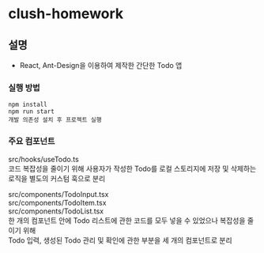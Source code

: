 # clush-homework

## 설명
- React, Ant-Design을 이용하여 제작한 간단한 Todo 앱   

### 실행 방법
```
npm install
npm run start
개발 의존성 설치 후 프로젝트 실행
```

### 주요 컴포넌트
src/hooks/useTodo.ts   
코드 복잡성을 줄이기 위해 사용자가 작성한 Todo를 로컬 스토리지에 저장 및 삭제하는 로직을 별도의 커스텀 훅으로 분리   
   
src/components/TodoInput.tsx   
src/components/TodoItem.tsx   
src/components/TodoList.tsx   
한 개의 컴포넌트 안에 Todo 리스트에 관한 코드를 모두 넣을 수 있었으나 복잡성을 줄이기 위해   
Todo 입력, 생성된 Todo 관리 및 확인에 관한 부분을 세 개의 컴포넌트로 분리   
